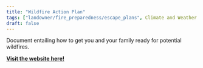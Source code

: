 ```yaml
---
title: "Wildfire Action Plan"
tags: ["landowner/fire_preparedness/escape_plans", Climate and Weather Resources]
draft: false
---
```


Document entailing how to get you and your family ready for potential wildfires.

[**Visit the website here!**](https://readyforwildfire.org/prepare-for-wildfire/wildfire-action-plan/)

